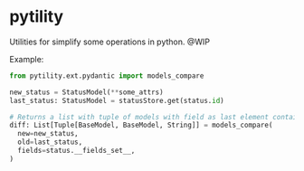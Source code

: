 # pytility
Utilities for simplify some operations in python. @WIP

Example:
```python
from pytility.ext.pydantic import models_compare

new_status = StatusModel(**some_attrs)
last_status: StatusModel = statusStore.get(status.id)

# Returns a list with tuple of models with field as last element containing differed attributes.
diff: List[Tuple[BaseModel, BaseModel, String]] = models_compare(
  new=new_status,
  old=last_status,
  fields=status.__fields_set__,
)
```
